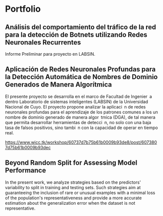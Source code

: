 # Portfolio

## Análisis del comportamiento del tráfico de la red para la detección de Botnets utilizando Redes Neuronales Recurrentes

Informe Preliminar para proyecto en LABSIN. 

## Aplicación de Redes Neuronales Profundas para la Detección Automática de Nombres de Dominio Generados de Manera Algorítmica

El presente proyecto se desarrolla en el marco de Facultad de Ingenier a dentro Laboratorio de sistemas inteligentes (LABSIN) de la Universidad Nacional de Cuyo. El proyecto propone analizar la aplicaci n de redes neuronales profundas para el aprendizaje de los patrones comunes a los un nombre de dominio generado de manera algor tmica (DGA), de tal manera que permita desarrollar herramientas de detecci n, no solo con una baja tasa de falsos positivos, sino tambi n con la capacidad de operar en tiempo real.

https://www.wicc.tk/workshop/60737d7b75b61b0009b93de8/post/6073807d75b61b0009b93dec

## Beyond Random Split for Assessing Model Performance

In the present work, we analyze strategies based on the predictors' variability to split in training and testing sets. Such strategies aim at guaranteeing the inclusion of rare or unusual examples with a minimal loss of the population's representativeness and provide a more accurate estimation about the generalization error when the dataset is not representative.




